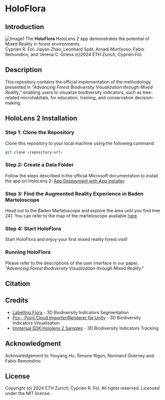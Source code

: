 # HoloFlora
## Introduction
![Image1](Images/img1.png)
The **HoloFlora** HoloLens 2 app demonstrates the potential of Mixed Reality in forest environments.<br>
Cyprien R. Fol, Jiayan Zhao, Leonhard Spät, Arnadi Murtiyoso, Fabio Remondino, and Verena C. Griess
(c)2024 ETH Zurich, Cyprien Fol.

## Description
This repository contains the official implementation of the methodology presented in *"Advancing Forest Biodiversity Visualization through Mixed Reality,"* enabling users to visualize biodiversity indicators, such as tree-related microhabitats, for education, training, and conservation decision-making.

## HoloLens 2 Installation

### Step 1: Clone the Repository
Clone this repository to your local machine using the following command:

```bash
git clone <repository-url>
```

### Step 2: Create a Data Folder
Follow the steps described in the official Microsoft documentation to install the app on HoloLens 2: [App Deployment with App Installer](https://learn.microsoft.com/en-us/hololens/app-deploy-app-installer).

### Step 3: Find the Augmented Reality Experience in Baden Marteloscope
Head out to the Baden Marteloscope and explore the area until you find tree 241. You can refer to the map of the marteloscope available [here](http://iplus.efi.int/uploads/CH_InfoSheet_Baden_en.pdf).

### Step 4: Start HoloFlora
Start HoloFlora and enjoy your first mixed reality forest visit!

### Running HoloFlora
Please refer to the descriptions of the user interface in our paper, *"Advancing Forest Biodiversity Visualization through Mixed Reality."*

## Citation

## Credits
- [Labelling Flora](https://github.com/cyprienfol/LabellingFlora) - 3D Biodiversity Indicators Segmentation
- [Pcx - Point Cloud Importer/Renderer for Unity](https://github.com/keijiro/Pcx) - 3D Biodiversity Indicators Visualisation
- [Immersal SDK Hololens 2 Samples](https://github.com/immersal/immersal-sdk-hololens2-samples/) - 3D Biodiversity Indicators Tracking

## Acknowledgment
Acknowledgement to Youyang Hu, Simone Rigon, Normand Overney and Fabio Remondino.

## License
Copyright (c) 2024 ETH Zurich, Cyprien R. Fol. All rights reserved. Licensed under the MIT license.



